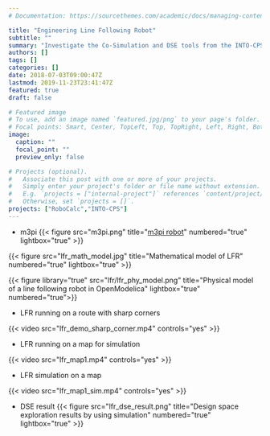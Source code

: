 ```yaml
---
# Documentation: https://sourcethemes.com/academic/docs/managing-content/

title: "Engineering Line Following Robot"
subtitle: ""
summary: "Investigate the Co-Simulation and DSE tools from the INTO-CPS project using LFR"
authors: []
tags: []
categories: []
date: 2018-07-03T09:00:47Z
lastmod: 2019-11-23T23:41:47Z
featured: true 
draft: false

# Featured image
# To use, add an image named `featured.jpg/png` to your page's folder.
# Focal points: Smart, Center, TopLeft, Top, TopRight, Left, Right, BottomLeft, Bottom, BottomRight.
image:
  caption: ""
  focal_point: ""
  preview_only: false

# Projects (optional).
#   Associate this post with one or more of your projects.
#   Simply enter your project's folder or file name without extension.
#   E.g. `projects = ["internal-project"]` references `content/project/deep-learning/index.md`.
#   Otherwise, set `projects = []`.
projects: ["RoboCalc","INTO-CPS"]
---
```


- m3pi
{{< figure src="m3pi.png" title="[m3pi robot](https://www.pololu.com/product/2151)" numbered="true" lightbox="true" >}}

{{< figure src="lfr_math_model.jpg" title="Mathematical model of LFR" numbered="true" lightbox="true" >}}

{{< figure library="true" src="lfr/lfr_phy_model.png" title="Physical model of a line following robot in OpenModelica" lightbox="true" numbered="true">}}

- LFR running on a route with sharp corners

{{< video src="lfr_demo_sharp_corner.mp4" controls="yes" >}}

- LFR running on a map for simulation 

{{< video src="lfr_map1.mp4" controls="yes" >}}

- LFR simulation on a map

{{< video src="lfr_map1_sim.mp4" controls="yes" >}}

- DSE result 
{{< figure src="lfr_dse_result.png" title="Design space exploration results by using simulation" numbered="true" lightbox="true" >}}
